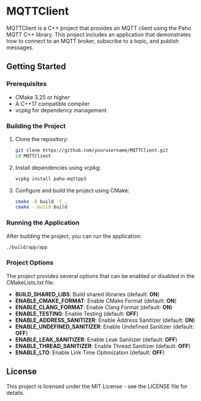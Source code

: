 # MQTTClient

MQTTClient is a C++ project that provides an MQTT client using the Paho MQTT C++ library. This project includes an application that demonstrates how to connect to an MQTT broker, subscribe to a topic, and publish messages.

## Getting Started

### Prerequisites

- CMake 3.25 or higher
- A C++17 compatible compiler
- vcpkg for dependency management

### Building the Project

1. Clone the repository:

    ```sh
    git clone https://github.com/yourusername/MQTTClient.git
    cd MQTTClient
    ```

2. Install dependencies using vcpkg:

    ```sh
    vcpkg install paho-mqttpp3
    ```

3. Configure and build the project using CMake:

    ```sh
    cmake -B build -S .
    cmake --build build
    ```

### Running the Application

After building the project, you can run the application:

```sh
./build/app/app
```

### Project Options

The project provides several options that can be enabled or disabled in the CMakeLists.txt file:

- **BUILD_SHARED_LIBS**: Build shared libraries (default: **ON**)
- **ENABLE_CMAKE_FORMAT**: Enable CMake Format (default: **ON**)
- **ENABLE_CLANG_FORMAT**: Enable Clang Format (default: **ON**)
- **ENABLE_TESTING**: Enable Testing (default: **OFF**)
- **ENABLE_ADDRESS_SANITIZER**: Enable Address Sanitizer (default: **ON**)
- **ENABLE_UNDEFINED_SANITIZER**: Enable Undefined Sanitizer (default: **OFF**)
- **ENABLE_LEAK_SANITIZER**: Enable Leak Sanitizer (default: **OFF**)
- **ENABLE_THREAD_SANITIZER**: Enable Thread Sanitizer (default: **OFF**)
- **ENABLE_LTO**: Enable Link Time Optimization (default: **OFF**)

## License

This project is licensed under the MIT License - see the LICENSE file for details.